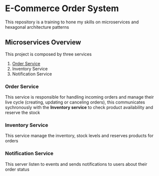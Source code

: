 # E-Commerce Order System
This repository is a training to hone my skills on microservices and hexagonal architecture patterns
## Microservices Overview
This project is composed by three services
1. [Order Service](https://github.com/cristeven94/e-commerce-order-service)
2. Inventory Service
3. Notification Service
### Order Service
This service is responsible for handling incoming orders and manage their live cycle (creating, updating or canceling orders), this communicates sychronously with the **Inventory service** to check product availability and reserve the stock
### Inventory Service
This service manage the inventory, stock levels and reserves products for orders
### Notification Service
This server listen to events and sends notifications to users about their order status
